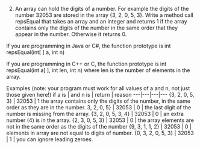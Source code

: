 2. An array can hold the digits of a number. For example the digits of the number 32053 are stored in the array {3, 2, 0, 5, 3}. Write a method call repsEqual that takes an array and an integer and returns 1 if the array contains only the digits of the number in the same order that they appear in the number. Otherwise it returns 0.

If you are programming in Java or C#, the function prototype is
   int repsEqual(int[ ] a, int n)

If you are programming in C++ or C, the function prototype is
   int repsEqual(int a[ ], int len, int n) where len is the number of elements in the array.

Examples (note: your program must work for all values of a and n, not just those given here!)
if a is | and n is | return | reason
---|---|---|---
{3, 2, 0, 5, 3} | 32053 | 1  the array contains only the digits of the number, in the same order as they are in the number. 3, 2, 0, 5} | 32053 | 0 | the last digit of the number is missing from the array.
{3, 2, 0, 5, 3, 4} | 32053 | 0 | an extra number (4) is in the array.
{2, 3, 0, 5, 3} | 32053 | 0 | the array elements are not in the same order as the digits of the number
{9, 3, 1, 1, 2} | 32053 | 0 | elements in array are not equal to digits of number.
{0, 3, 2, 0, 5, 3} | 32053 | 1 | you can ignore leading zeroes.
